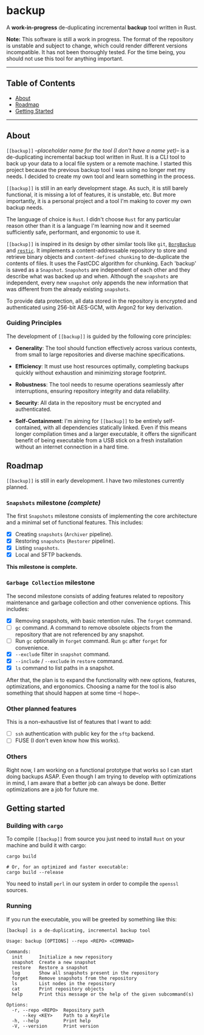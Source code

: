 # backup

A **work-in-progress** de-duplicating incremental **backup** tool written in Rust.

**Note:**
This software is still a work in progress. The format of the repository is unstable and subject to change, which could render different versions incompatible. It has not been thoroughly tested. For the time being, you should not use this tool for anything important.

---

## Table of Contents

- [About](#about)
- [Roadmap](#roadmap)
- [Getting Started](#getting-started)

---

## About

`[[backup]]` *–placeholder name for the tool (I don't have a name yet)–* is a de-duplicating incremental backup tool written in Rust. It is a CLI tool to back up your data to a local file system or a remote machine. I started this project because the previous backup tool I was using no longer met my needs. I decided to create my own tool and learn something in the process.

`[[backup]]` is still in an early development stage. As such, it is still barely functional, it is missing a lot of features, it is unstable, etc. But more importantly, it is a personal project and a tool I'm making to cover my own backup needs.

The language of choice is `Rust`. I didn't choose `Rust` for any particular reason other than it is a language I'm learning now and it seemed sufficiently safe, performant, and ergonomic to use it.

`[[backup]]` is inspired in its design by other similar tools like `git`, [`BorgBackup`](https://www.borgbackup.org/) and [`restic`](https://restic.net/). It implements a content-addressable repository to store and retrieve binary objects and `content-defined chunking` to de-duplicate the contents of files. It uses the FastCDC algorithm for chunking. Each 'backup' is saved as a `Snapshot`. `Snapshots` are independent of each other and they describe what was backed up and when. Although the `snapshots` are independent, every new `snapshot` only appends the new information that was different from the already existing `snapshots`.

To provide data protection, all data stored in the repository is encrypted and authenticated using 256-bit AES-GCM, with Argon2 for key derivation.

### Guiding Principles

The development of `[[backup]]` is guided by the following core principles:

-   **Generality**: The tool should function effectively across various contexts, from small to large repositories and diverse machine specifications.

-   **Efficiency**: It must use host resources optimally, completing backups quickly without exhaustion and minimizing storage footprint.

-   **Robustness**: The tool needs to resume operations seamlessly after interruptions, ensuring repository integrity and data reliability.

-   **Security**: All data in the repository must be encrypted and authenticated.

-   **Self-Containment**: I'm aiming for `[[backup]]` to be entirely self-contained, with all dependencies statically linked. Even if this means longer compilation times and a larger executable, it offers the significant benefit of being executable from a USB stick on a fresh installation without an internet connection in a hard time.


## Roadmap

`[[backup]]` is still in early development. I have two milestones currently planned.

### `Snapshots` milestone *(complete)*

The first `Snapshots` milestone consists of implementing the core architecture and a minimal set of functional features. This includes:

-   [x] Creating `snapshots` (`Archiver` pipeline).
-   [x] Restoring `snapshots` (`Restorer` pipeline).
-   [x] Listing `snapshots`.
-   [x] Local and SFTP backends.

**This milestone is complete.**

### `Garbage Collection` milestone

The second milestone consists of adding features related to repository maintenance and garbage collection and other convenience options. This includes:

-   [x] Removing snapshots, with basic retention rules. The `forget` command.
-   [ ] `gc` command. A command to remove obsolete objects from the repository that are not referenced by any snapshot.
-   [ ] Run `gc` optionally in `forget` command. Run `gc` after `forget` for convenience.
-   [x] `--exclude` filter in `snapshot` command.
-   [x] `--include` / `--exclude` in `restore` command.
-   [x] `ls` command to list paths in a snapshot.

After that, the plan is to expand the functionality with new options, features, optimizations, and ergonomics. Choosing a name for the tool is also something that should happen at some time –I hope–.

### Other planned features

This is a non-exhaustive list of features that I want to add:

-   [ ] `ssh` authentication with public key for the `sftp` backend.
-   [ ] FUSE (I don't even know how this works).

### Others

Right now, I am working on a functional prototype that works so I can start doing backups ASAP. Even though I am trying to develop with optimizations in mind, I am aware that a better job can always be done. Better optimizations are a job for future me.

## Getting started

### Building with `cargo`
To compile `[[backup]]` from source you just need to install `Rust` on your machine and build it with cargo:

```
cargo build

# Or, for an optimized and faster executable:
cargo build --release
```

You need to install `perl` in our system in order to compile the `openssl` sources.

### Running
If you run the executable, you will be greeted by something like this:

```
[backup] is a de-duplicating, incremental backup tool

Usage: backup [OPTIONS] --repo <REPO> <COMMAND>

Commands:
  init      Initialize a new repository
  snapshot  Create a new snapshot
  restore   Restore a snapshot
  log       Show all snapshots present in the repository
  forget    Remove snapshots from the repository
  ls        List nodes in the repository
  cat       Print repository objects
  help      Print this message or the help of the given subcommand(s)

Options:
  -r, --repo <REPO>  Repository path
      --key <KEY>    Path to a KeyFile
  -h, --help         Print help
  -V, --version      Print version
```
